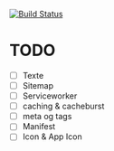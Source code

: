 [![Build Status](https://travis-ci.com/floriantraber/physio-traber.de.svg?branch=master)](https://travis-ci.com/floriantraber/physio-traber.de)

# TODO
* [ ] Texte
* [ ] Sitemap
* [ ] Serviceworker
* [ ] caching & cacheburst
* [ ] meta og tags
* [ ] Manifest
* [ ] Icon & App Icon
